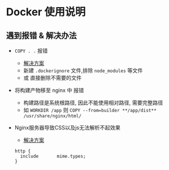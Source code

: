 # Docker 使用说明

## 遇到报错 & 解决办法

- `COPY . .` 报错
  - [解决方案](https://stackoverflow.com/questions/72955265/cannot-replace-to-directory-var-lib-docker-overlay2-if2ip5okvavl8u6jpdtpczuog-m)
  - 新建 `.dockerignore` 文件,排除 `node_modules` 等文件
  - 或 直接删除不需要的文件
- 将构建产物移至 nginx 中 报错
  - 构建路径是系统根路径, 因此不能使用相对路径, 需要完整路径
  - 如 `WORKDIR /app` 则 `COPY --from=builder **/app/dist** /usr/share/nginx/html/`
- Nginx服务器导致CSS以及js无法解析不起效果
  - [解决方案](https://blog.csdn.net/huangshanchun/article/details/50082101)

  ```
  http {
    include       mime.types;
  }
  ```
